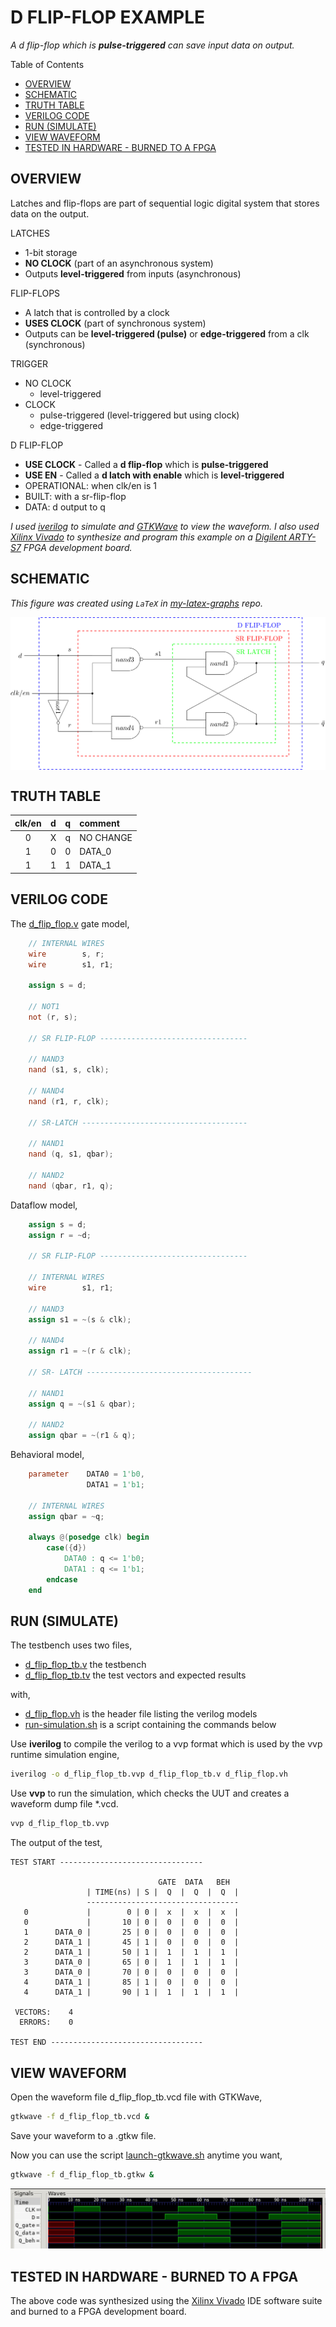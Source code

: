 # D FLIP-FLOP EXAMPLE

_A d flip-flop which is **pulse-triggered**
can save input data on output._

Table of Contents

* [OVERVIEW](https://github.com/JeffDeCola/my-verilog-examples/tree/master/basic-code/sequential-logic/d_flip_flop#overview)
* [SCHEMATIC](https://github.com/JeffDeCola/my-verilog-examples/tree/master/basic-code/sequential-logic/d_flip_flop#schematic)
* [TRUTH TABLE](https://github.com/JeffDeCola/my-verilog-examples/tree/master/basic-code/sequential-logic/d_flip_flop#truth-table)
* [VERILOG CODE](https://github.com/JeffDeCola/my-verilog-examples/tree/master/basic-code/sequential-logic/d_flip_flop#verilog-code)
* [RUN (SIMULATE)](https://github.com/JeffDeCola/my-verilog-examples/tree/master/basic-code/sequential-logic/d_flip_flop#run-simulate)
* [VIEW WAVEFORM](https://github.com/JeffDeCola/my-verilog-examples/tree/master/basic-code/sequential-logic/d_flip_flop#view-waveform)
* [TESTED IN HARDWARE - BURNED TO A FPGA](https://github.com/JeffDeCola/my-verilog-examples/tree/master/basic-code/sequential-logic/d_flip_flop#tested-in-hardware---burned-to-a-fpga)

## OVERVIEW

Latches and flip-flops are part of sequential logic
digital system that stores data on the output.

LATCHES

* 1-bit storage
* **NO CLOCK** (part of an asynchronous system)
* Outputs **level-triggered** from inputs (asynchronous)

FLIP-FLOPS

* A latch that is controlled by a clock
* **USES CLOCK** (part of synchronous system)
* Outputs can be **level-triggered (pulse)**
  or **edge-triggered** from a clk (synchronous)

TRIGGER

* NO CLOCK
  * level-triggered
* CLOCK
  * pulse-triggered (level-triggered but using clock)
  * edge-triggered

D FLIP-FLOP

* **USE CLOCK** - Called a **d flip-flop** which is **pulse-triggered**
* **USE EN** - Called a **d latch with enable** which is **level-triggered**
* OPERATIONAL: when clk/en is 1
* BUILT: with a sr-flip-flop
* DATA: d output to q

_I used
[iverilog](https://github.com/JeffDeCola/my-cheat-sheets/tree/master/hardware/tools/simulation/iverilog-cheat-sheet)
to simulate and
[GTKWave](https://github.com/JeffDeCola/my-cheat-sheets/tree/master/hardware/tools/simulation/gtkwave-cheat-sheet)
to view the waveform. I also used
[Xilinx Vivado](https://github.com/JeffDeCola/my-cheat-sheets/tree/master/hardware/tools/synthesis/xilinx-vivado-cheat-sheet)
to synthesize and program this example on a
[Digilent ARTY-S7](https://github.com/JeffDeCola/my-cheat-sheets/tree/master/hardware/development/fpga-development-boards/digilent-arty-s7-cheat-sheet)
FPGA development board._

## SCHEMATIC

_This figure was created using `LaTeX` in
[my-latex-graphs](https://github.com/JeffDeCola/my-latex-graphs/tree/master/mathematics/applied/electrical-engineering/sequential-logic/d-flip-flop)
repo._

<p align="center">
    <img src="svgs/d-flip-flop.svg"
    align="middle"
</p>

## TRUTH TABLE

| clk/en |  d  |  q  | comment     |
|:------:|:---:|:---:|:------------|
|  0     |  X  |  q  | NO CHANGE   |
|  1     |  0  |  0  | DATA_0      |
|  1     |  1  |  1  | DATA_1      |

## VERILOG CODE

The
[d_flip_flop.v](https://github.com/JeffDeCola/my-verilog-examples/blob/master/basic-code/sequential-logic/d_flip_flop/d_flip_flop.v)
gate model,

```verilog
    // INTERNAL WIRES
    wire        s, r;
    wire        s1, r1;
  
    assign s = d;
  
    // NOT1
    not (r, s);

    // SR FLIP-FLOP ---------------------------------

    // NAND3
    nand (s1, s, clk);

    // NAND4
    nand (r1, r, clk);

    // SR-LATCH -------------------------------------
    
    // NAND1
    nand (q, s1, qbar);

    // NAND2
    nand (qbar, r1, q);
```

Dataflow model,

```verilog
    assign s = d;
    assign r = ~d;

    // SR FLIP-FLOP ---------------------------------

    // INTERNAL WIRES
    wire        s1, r1;
  
    // NAND3
    assign s1 = ~(s & clk);

    // NAND4
    assign r1 = ~(r & clk);

    // SR- LATCH -------------------------------------
    
    // NAND1
    assign q = ~(s1 & qbar);

    // NAND2
    assign qbar = ~(r1 & q);
```

Behavioral model,

```verilog
    parameter    DATA0 = 1'b0,
                 DATA1 = 1'b1;

    // INTERNAL WIRES
    assign qbar = ~q;

    always @(posedge clk) begin
        case({d})
            DATA0 : q <= 1'b0;
            DATA1 : q <= 1'b1;
        endcase
    end
```

## RUN (SIMULATE)

The testbench uses two files,

* [d_flip_flop_tb.v](https://github.com/JeffDeCola/my-verilog-examples/blob/master/basic-code/sequential-logic/d_flip_flop/d_flip_flop_tb.v)
  the testbench
* [d_flip_flop_tb.tv](https://github.com/JeffDeCola/my-verilog-examples/blob/master/basic-code/sequential-logic/d_flip_flop/d_flip_flop_tb.tv)
  the test vectors and expected results

with,

* [d_flip_flop.vh](https://github.com/JeffDeCola/my-verilog-examples/blob/master/basic-code/sequential-logic/d_flip_flop/d_flip_flop.vh)
  is the header file listing the verilog models
* [run-simulation.sh](https://github.com/JeffDeCola/my-verilog-examples/blob/master/basic-code/sequential-logic/d_flip_flop/run-simulation.sh)
  is a script containing the commands below

Use **iverilog** to compile the verilog to a vvp format
which is used by the vvp runtime simulation engine,

```bash
iverilog -o d_flip_flop_tb.vvp d_flip_flop_tb.v d_flip_flop.vh
```

Use **vvp** to run the simulation, which checks the UUT
and creates a waveform dump file *.vcd.

```bash
vvp d_flip_flop_tb.vvp
```

The output of the test,

```text
TEST START --------------------------------

                                 GATE  DATA   BEH
                 | TIME(ns) | S |  Q  |  Q  |  Q  |
                 ----------------------------------
   0             |        0 | 0 |  x  |  x  |  x  |
   0             |       10 | 0 |  0  |  0  |  0  |
   1      DATA_0 |       25 | 0 |  0  |  0  |  0  |
   2      DATA_1 |       45 | 1 |  0  |  0  |  0  |
   2      DATA_1 |       50 | 1 |  1  |  1  |  1  |
   3      DATA_0 |       65 | 0 |  1  |  1  |  1  |
   3      DATA_0 |       70 | 0 |  0  |  0  |  0  |
   4      DATA_1 |       85 | 1 |  0  |  0  |  0  |
   4      DATA_1 |       90 | 1 |  1  |  1  |  1  |

 VECTORS:    4
  ERRORS:    0

TEST END ----------------------------------
```

## VIEW WAVEFORM

Open the waveform file d_flip_flop_tb.vcd file with GTKWave,

```bash
gtkwave -f d_flip_flop_tb.vcd &
```

Save your waveform to a .gtkw file.

Now you can use the script
[launch-gtkwave.sh](https://github.com/JeffDeCola/my-verilog-examples/blob/master/launch-GTKWave-script/launch-gtkwave.sh)
anytime you want,

```bash
gtkwave -f d_flip_flop_tb.gtkw &
```

![d_flip_flop-waveform.jpg](../../../docs/pics/basic-code/d_flip_flop-waveform.jpg)

## TESTED IN HARDWARE - BURNED TO A FPGA

The above code was synthesized using the
[Xilinx Vivado](https://github.com/JeffDeCola/my-cheat-sheets/tree/master/hardware/tools/synthesis/xilinx-vivado-cheat-sheet)
IDE software suite and burned to a FPGA development board.
